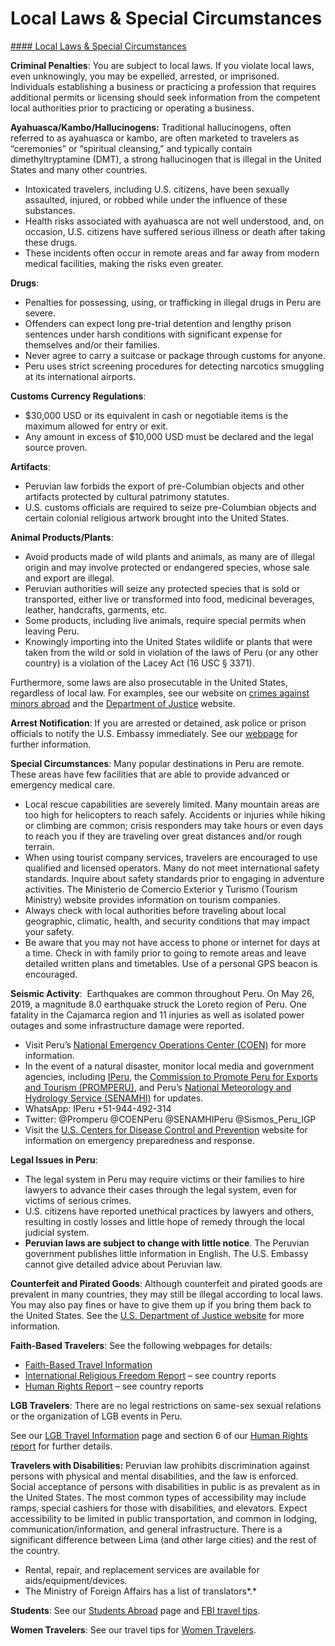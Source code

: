 # Local Laws & Special Circumstances

[#### Local Laws & Special Circumstances](javascript:void(0); "Local Laws & Special Circumstances")

**Criminal Penalties**: You are subject to local laws. If you violate local laws, even unknowingly, you may be expelled, arrested, or imprisoned. Individuals establishing a business or practicing a profession that requires additional permits or licensing should seek information from the competent local authorities prior to practicing or operating a business.

**Ayahuasca/Kambo/Hallucinogens:** Traditional hallucinogens, often referred to as ayahuasca or kambo, are often marketed to travelers as “ceremonies” or “spiritual cleansing,” and typically contain dimethyltryptamine (DMT), a strong hallucinogen that is illegal in the United States and many other countries.

* Intoxicated travelers, including U.S. citizens, have been sexually assaulted, injured, or robbed while under the influence of these substances.
* Health risks associated with ayahuasca are not well understood, and, on occasion, U.S. citizens have suffered serious illness or death after taking these drugs.
* These incidents often occur in remote areas and far away from modern medical facilities, making the risks even greater.

**Drugs**:

* Penalties for possessing, using, or trafficking in illegal drugs in Peru are severe.
* Offenders can expect long pre-trial detention and lengthy prison sentences under harsh conditions with significant expense for themselves and/or their families.
* Never agree to carry a suitcase or package through customs for anyone.
* Peru uses strict screening procedures for detecting narcotics smuggling at its international airports.

**Customs Currency Regulations**:

* $30,000 USD or its equivalent in cash or negotiable items is the maximum allowed for entry or exit.
* Any amount in excess of $10,000 USD must be declared and the legal source proven.

**Artifacts**:

* Peruvian law forbids the export of pre-Columbian objects and other artifacts protected by cultural patrimony statutes.
* U.S. customs officials are required to seize pre-Columbian objects and certain colonial religious artwork brought into the United States.

**Animal Products/Plants**:

* Avoid products made of wild plants and animals, as many are of illegal origin and may involve protected or endangered species, whose sale and export are illegal.
* Peruvian authorities will seize any protected species that is sold or transported, either live or transformed into food, medicinal beverages, leather, handcrafts, garments, etc.
* Some products, including live animals, require special permits when leaving Peru.
* Knowingly importing into the United States wildlife or plants that were taken from the wild or sold in violation of the laws of Peru (or any other country) is a violation of the Lacey Act (16 USC § 3371).

Furthermore, some laws are also prosecutable in the United States, regardless of local law. For examples, see our website on [crimes against minors abroad](https://travel.state.gov/content/travel/en/international-travel/emergencies/arrest-detention/crimes-against-minors.html) and the [Department of Justice](https://www.justice.gov/archives/jm/criminal-resource-manual-1617-extraterritorial-criminal-jurisdiction-18-usc-112-878-970-1116) website.

**Arrest Notification**: If you are arrested or detained, ask police or prison officials to notify the U.S. Embassy immediately. See our [webpage](https://travel.state.gov/content/travel/en/international-travel/emergencies/arrest-detention.html) for further information.

**Special Circumstances**: Many popular destinations in Peru are remote. These areas have few facilities that are able to provide advanced or emergency medical care.

* Local rescue capabilities are severely limited. Many mountain areas are too high for helicopters to reach safely. Accidents or injuries while hiking or climbing are common; crisis responders may take hours or even days to reach you if they are traveling over great distances and/or rough terrain.
* When using tourist company services, travelers are encouraged to use qualified and licensed operators. Many do not meet international safety standards. Inquire about safety standards prior to engaging in adventure activities. The Ministerio de Comercio Exterior y Turismo (Tourism Ministry) website provides information on tourism companies.
* Always check with local authorities before traveling about local geographic, climatic, health, and security conditions that may impact your safety.
* Be aware that you may not have access to phone or internet for days at a time. Check in with family prior to going to remote areas and leave detailed written plans and timetables. Use of a personal GPS beacon is encouraged.

**Seismic Activity**:  Earthquakes are common throughout Peru. On May 26, 2019, a magnitude 8.0 earthquake struck the Loreto region of Peru. One fatality in the Cajamarca region and 11 injuries as well as isolated power outages and some infrastructure damage were reported.

* Visit Peru’s [National Emergency Operations Center (COEN)](https://www.gob.pe/10140-instituto-nacional-de-defensa-civil-centro-de-operaciones-de-emergencia-nacional-coen) for more information.
* In the event of a natural disaster, monitor local media and government agencies, including [IPeru](https://www.peru.travel/en/useful-data/iperu), the [Commission to Promote Peru for Exports and Tourism (PROMPERU)](https://www.gob.pe/promperu), and Peru’s [National Meteorology and Hydrology Service (SENAMHI)](https://www.gob.pe/senamhi) for updates.
* WhatsApp: IPeru +51-944-492-314
* Twitter: @Promperu @COENPeru @SENAMHIPeru @Sismos\_Peru\_IGP
* Visit the [U.S. Centers for Disease Control and Prevention](https://emergency.cdc.gov/) website for information on emergency preparedness and response.

**Legal Issues in Peru**:

* The legal system in Peru may require victims or their families to hire lawyers to advance their cases through the legal system, even for victims of serious crimes.
* U.S. citizens have reported unethical practices by lawyers and others, resulting in costly losses and little hope of remedy through the local judicial system.
* **Peruvian laws are subject to change with little notice**. The Peruvian government publishes little information in English. The U.S. Embassy cannot give detailed advice about Peruvian law.

**Counterfeit and Pirated Goods**: Although counterfeit and pirated goods are prevalent in many countries, they may still be illegal according to local laws. You may also pay fines or have to give them up if you bring them back to the United States. See the [U.S. Department of Justice website](https://www.justice.gov/criminal-ccips) for more information.

**Faith-Based Travelers**: See the following webpages for details:

* [Faith-Based Travel Information](https://travel.state.gov/content/travel/en/international-travel/before-you-go/travelers-with-special-considerations/faith-based-travel.html)
* [International Religious Freedom Report](https://www.state.gov/international-religious-freedom-reports/) – see country reports
* [Human Rights Report](https://www.state.gov/reports-bureau-of-democracy-human-rights-and-labor/country-reports-on-human-rights-practices/) – see country reports

**LGB Travelers**: There are no legal restrictions on same-sex sexual relations or the organization of LGB events in Peru.

See our [LGB Travel Information](/content/travel/en/international-travel/before-you-go/travelers-with-special-considerations/lgb.html) page and section 6 of our [Human Rights report](https://www.state.gov/reports-bureau-of-democracy-human-rights-and-labor/country-reports-on-human-rights-practices/) for further details.

**Travelers with Disabilities:** Peruvian law prohibits discrimination against persons with physical and mental disabilities, and the law is enforced.  Social acceptance of persons with disabilities in public is as prevalent as in the United States. The most common types of accessibility may include ramps, special cashiers for those with disabilities, and elevators. Expect accessibility to be limited in public transportation, and common in lodging, communication/information, and general infrastructure. There is a significant difference between Lima (and other large cities) and the rest of the country.

* Rental, repair, and replacement services are available for aids/equipment/devices.
* The Ministry of Foreign Affairs has a list of translators*.*

**Students**: See our [Students Abroad](https://travel.state.gov/content/travel/en/international-travel/before-you-go/travelers-with-special-considerations/students.html) page and [FBI travel tips](https://ucr.fbi.gov/investigate/counterintelligence/student-brochure).

**Women Travelers**: See our travel tips for [Women Travelers](https://travel.state.gov/content/travel/en/international-travel/before-you-go/travelers-with-special-considerations/women-travelers.html).